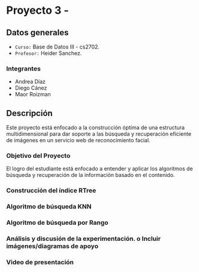 # Proyecto 3 - 

## Datos generales
- `Curso:` Base de Datos III - cs2702.
- `Profesor:` Heider Sanchez.

### Integrantes
- Andrea Díaz
- Diego Cánez
- Maor Roizman

## Descripción
Este proyecto está enfocado a la construcción óptima de una estructura multidimensional para dar soporte a las búsqueda y recuperación eficiente de imágenes en un servicio web de reconocimiento facial.

### Objetivo del Proyecto
El logro del estudiante está enfocado a entender y aplicar los algoritmos de búsqueda y recuperación de la información basado en el contenido.

### Construcción del índice RTree

### Algoritmo de búsqueda KNN

### Algoritmo de búsqueda por Rango

### Análisis y discusión de la experimentación. o Incluir imágenes/diagramas de apoyo

### Video de presentación
